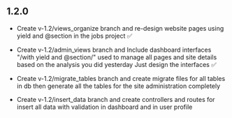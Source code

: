 ## 1.2.0

- Create v-1.2/views_organize branch and re-design website pages using yield and @section in the jobs project ✅

- Create v-1.2/admin_views branch and Include dashboard interfaces "/with yield and @section/" used to manage all pages and site details based on the analysis you did yesterday Just design the interfaces ✅

- Create v-1.2/migrate_tables branch and create migrate files for all tables in db then generate all the tables for the site administration completely

- Create v-1.2/insert_data branch and create controllers and routes for insert all data with validation in dashboard and in user profile
